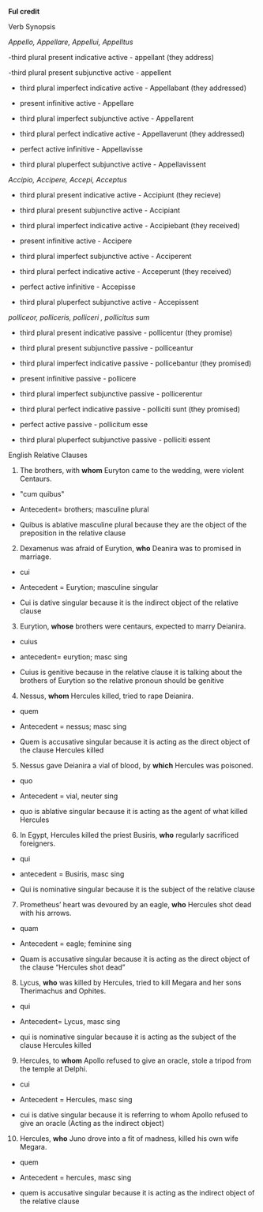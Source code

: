 **Ful credit**

Verb Synopsis

*Appello, Appellare, Appellui, Appelltus*

-third plural present indicative active - appellant (they address)

-third plural present subjunctive active - appellent

- third plural imperfect indicative active - Appellabant (they addressed)

- present infinitive active - Appellare

- third plural imperfect subjunctive active - Appellarent

- third plural perfect indicative active - Appellaverunt  (they addressed)

- perfect active infinitive - Appellavisse 

- third plural pluperfect subjunctive active - Appellavissent 

*Accipio, Accipere, Accepi, Acceptus*

- third plural present indicative active - Accipiunt (they recieve)

- third plural present subjunctive active - Accipiant

- third plural imperfect indicative active - Accipiebant (they received)

- present infinitive active - Accipere

- third plural imperfect subjunctive active - Acciperent

- third plural perfect indicative active - Acceperunt (they received)

- perfect active infinitive - Accepisse

- third plural pluperfect subjunctive active - Accepissent

*polliceor, polliceris, polliceri , pollicitus sum*

- third plural present indicative passive - pollicentur (they promise)

- third plural present subjunctive passive - polliceantur

- third plural imperfect indicative passive - pollicebantur (they promised)

- present infinitive passive - pollicere

- third plural imperfect subjunctive passive - pollicerentur

- third plural perfect indicative passive - polliciti sunt (they promised)

- perfect active passive - pollicitum esse

- third plural pluperfect subjunctive passive - polliciti essent







English Relative Clauses 

1. The brothers, with **whom** Euryton came to the wedding, were violent Centaurs.

- "cum quibus"

- Antecedent= brothers; masculine plural

- Quibus is ablative masculine plural because they are the object of the preposition in the relative clause

2. Dexamenus was afraid of Eurytion, **who** Deanira was to promised in marriage. 

- cui
- Antecedent = Eurytion; masculine singular

- Cui is dative singular because it is the indirect object of the relative clause

3. Eurytion, **whose** brothers were centaurs, expected to marry Deianira. 

- cuius
- antecedent= eurytion; masc sing 

- Cuius is genitive because in the relative clause it is talking about the brothers of Eurytion so the relative pronoun should be genitive

4. Nessus, **whom** Hercules killed, tried to rape Deianira.

- quem
- Antecedent = nessus; masc sing 

- Quem is accusative singular because it is acting as the direct object of the clause Hercules killed 

5. Nessus gave Deianira a vial of blood, by **which** Hercules was poisoned. 

- quo
- Antecedent = vial, neuter sing 

- quo is ablative singular because it is acting as the agent of what killed Hercules 

6. In Egypt, Hercules killed the priest Busiris, **who** regularly sacrificed foreigners.

- qui
- antecedent = Busiris, masc sing 

- Qui is nominative singular because it is the subject of the relative clause 

7. Prometheus’ heart was devoured by an eagle, **who** Hercules shot dead with his arrows. 

- quam
- Antecedent = eagle; feminine sing

- Quam is accusative singular because it is acting as the direct object of the clause “Hercules shot dead” 

8. Lycus, **who** was killed by Hercules, tried to kill Megara and her sons Therimachus and Ophites.

- qui
- Antecedent= Lycus, masc sing

- qui is nominative singular because it is acting as the subject of the clause Hercules killed

9. Hercules, to **whom** Apollo refused to give an oracle, stole a tripod from the temple at Delphi. 

- cui
- Antecedent = Hercules, masc sing

- cui is dative singular because it is referring to whom Apollo refused to give an oracle (Acting as the indirect object)

10. Hercules, **who** Juno drove into a fit of madness, killed his own wife Megara. 

- quem
- Antecedent = hercules, masc sing

- quem  is accusative singular because it is acting as the indirect object of the relative clause 
